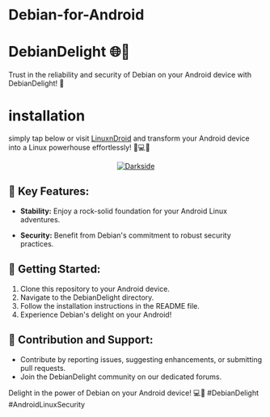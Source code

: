 # Debian-for-Android
# DebianDelight 🌐🍰

Trust in the reliability and security of Debian on your Android device with DebianDelight! 🚀
# installation
simply tap below or visit [LinuxnDroid](https://github.com/AryanVBW/LinuxDroid) and transform your Android device into a Linux powerhouse effortlessly! 🚀💻📱
<p align="center">  
   <a href="https://github.com/AryanVBW/LinuxDroid/tree/main#linuxdroid">
<img src="https://github.com/AryanVBW/ParrotSecurityOsForAndroid/releases/download/Gif/visithere.gif" alt="Darkside"></a></p>

## 🌟 Key Features:

- **Stability:** Enjoy a rock-solid foundation for your Android Linux adventures.

- **Security:** Benefit from Debian's commitment to robust security practices.

## 🚀 Getting Started:

1. Clone this repository to your Android device.
2. Navigate to the DebianDelight directory.
3. Follow the installation instructions in the README file.
4. Experience Debian's delight on your Android!

## 🤝 Contribution and Support:

- Contribute by reporting issues, suggesting enhancements, or submitting pull requests.
- Join the DebianDelight community on our dedicated forums.

Delight in the power of Debian on your Android device! 💻📱 #DebianDelight #AndroidLinuxSecurity
